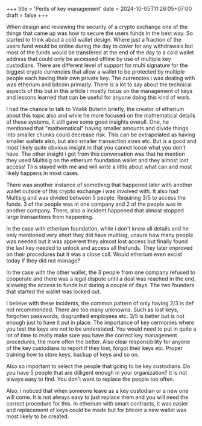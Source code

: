 +++
title = 'Perils of key management'
date = 2024-10-05T11:26:05+07:00
draft = false
+++

When design and reviewing the security of a crypto exchange one of the things that came up was how to secure the users funds in the best way. So started to think about a cold wallet  design. Where just a fraction of the users fund would be online during the day to cover for any withdrawals but most of the funds would be transfered at the end of the day to a cold wallet address that could only be accessed offline by use of multiple key custodians. There are different level of support for multi signature for the biggest crypto currencies that allow  a wallet to be protected by multiple people each having their own private key. The currencies i was dealing with was etherium and bitcoin primarly. There is a lot to say about the technical aspects of this but in this article i mostly focus on the management of keys and lessons learned that can be useful for anyone doing this kind of work. 

I had the chance to talk to Vitalik Buterin briefly, the creator of etherium about this topic also and while he more focused on the mathematical details of these systems, it still gave some good insights overall. One, he mentioned that "mathematical" having smaller amounts and divide things into smaller chunks could decrease risk. This can be extrapolated as having smaller wallets also, but also smaller transaction sizes etc. But is a good and most likely quite obvious insight in that you cannot loose what you don't have. The other insight i got from this conversation was that he mention they used Multisig on the etherium foundation wallet and they almost lost access! This stayed with me and will write a little about what can and most likely happens in most cases. 

There was another instance of something that happened later with another wallet outside of this crypto exchange i was involved with. It also had Multisig and was divided between 5 people. Requiring 3/5 to access the funds. 3 of the people was in one company and 2 of the people was in another company. There, also a incident happened that almost stopped large transactions from happening. 

In the case with etherium foundation, while i don't know all details and he only mentioned very short they did have multisig, unsure how many people was needed but it was apperent they almost lost access but finally found the last key needed to unlock and access all thefunds. They later improved on their procedures but it was a close call. Would etherium even excist today if they did not manage?

In the case with the other wallet, the 3 people from one company refused to cooperate and there was a legal dispute until a deal was reached in the end, allowing the access to funds but during a couple of days. The two founders that started the wallet was locked out. 

I believe with these incidents, the common pattern of only having 2/3 is def not recommended. There are too many unknowns. Such as lost keys, forgotten passwords, disgruntled employees etc. 3/5 is better but is not enough just to have it put in place. The importance of key cermonies where you test the keys are not to be understated. You would need to put in quite a lot of time to really make sure you have the correct key management procedures, the more often the better. Also clear responsibility for anyone of the key custodians to report if they lost, forgot their keys etc. Proper training how to store keys, backup of keys and so on.

Also so important to select the people that going to be key custodians. Do you have 5 people that are dilligent enough in your organization? It is not always easy to find. You don't want to replace the people too often.

Also, i noticed that when someone leave as a key custodian or a new one will come. It is not always easy to just replace them and you will need the correct procedure for this. In etherium with smart contracts, it was easier and replacement of keys could be made but for bitcoin a new wallet was most likely to be created.



